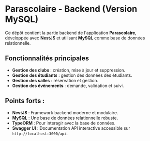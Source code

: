 # Parascolaire - Backend (Version MySQL)

Ce dépôt contient la partie backend de l'application **Parascolaire**, développée avec **NestJS** et utilisant **MySQL** comme base de données relationnelle.

## Fonctionnalités principales

- **Gestion des clubs** : création, mise à jour et suppression.
- **Gestion des étudiants** : gestion des données des étudiants.
- **Gestion des salles** : réservation et gestion.
- **Gestion des événements** : demande, validation et suivi.

## Points forts :

- **NestJS** : Framework backend moderne et modulaire.
- **MySQL** : Une base de données relationnelle robuste.
- **TypeORM** : Pour interagir avec la base de données.
- **Swagger UI** : Documentation API interactive accessible sur `http://localhost:3000/api`.
